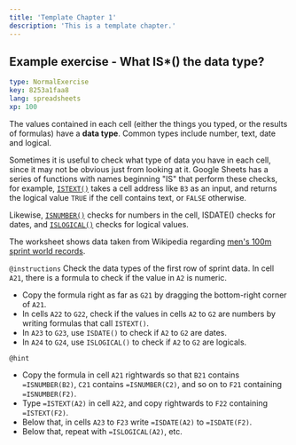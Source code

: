 ```yaml
---
title: 'Template Chapter 1'
description: 'This is a template chapter.'
---
```


## Example exercise - What IS*() the data type?

```yaml
type: NormalExercise
key: 8253a1faa8
lang: spreadsheets
xp: 100
```

The values contained in each cell (either the things you typed, or the results of formulas) have a **data type**. Common types include number, text, date and logical.

Sometimes it is useful to check what type of data you have in each cell, since it may not be obvious just from looking at it. Google Sheets has a series of functions with names beginning "IS" that perform these checks, for example, [`ISTEXT()`](https://support.google.com/docs/answer/3093297) takes a cell address like `B3` as an input, and returns the logical value `TRUE` if the cell contains text, or `FALSE` otherwise.

Likewise, [`ISNUMBER()`](https://support.google.com/docs/answer/3093296) checks for numbers in the cell, ISDATE() checks for dates, and [`ISLOGICAL()`](https://support.google.com/docs/answer/3093351) checks for logical values.

The worksheet shows data taken from Wikipedia regarding [men's 100m sprint world records](https://en.wikipedia.org/wiki/Men%27s_100_metres_world_record_progression#Records_from_1977).

`@instructions`
Check the data types of the first row of sprint data. In cell `A21`, there is a formula to check if the value in `A2` is numeric.

- Copy the formula right as far as `G21` by dragging the bottom-right corner of `A21`.
- In cells `A22` to `G22`, check if the values in cells `A2` to `G2` are numbers by writing formulas that call `ISTEXT()`.
- In `A23` to `G23`, use `ISDATE()` to check if `A2` to `G2` are dates.
- In `A24` to `G24`, use `ISLOGICAL()` to check if `A2` to `G2` are logicals.

`@hint`
- Copy the formula in cell `A21` rightwards so that `B21` contains `=ISNUMBER(B2)`, `C21` contains `=ISNUMBER(C2)`, and so on to `F21` containing `=ISNUMBER(F2)`.
- Type `=ISTEXT(A2)` in cell `A22`, and copy rightwards to `F22` containing `=ISTEXT(F2)`.
- Below that, in cells `A23` to `F23` write `=ISDATE(A2)` to `=ISDATE(F2)`.
- Below that, repeat with `=ISLOGICAL(A2)`, etc.  
